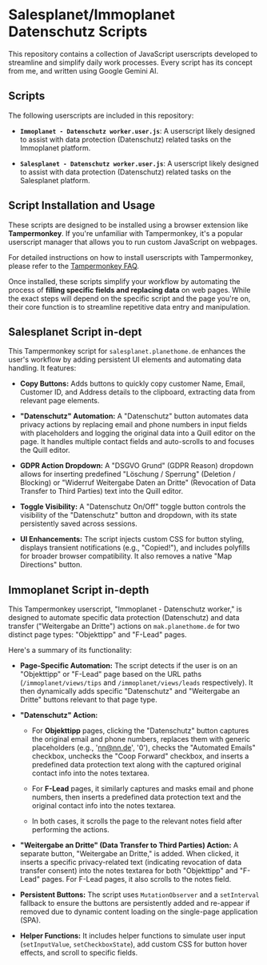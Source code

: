 
# Salesplanet/Immoplanet Datenschutz Scripts

This repository contains a collection of JavaScript userscripts developed to streamline and simplify daily work processes. Every script has its concept from me, and written using Google Gemini AI.

## Scripts

The following userscripts are included in this repository:

-   **`Immoplanet - Datenschutz worker.user.js`**: A userscript likely designed to assist with data protection (Datenschutz) related tasks on the Immoplanet platform.
    
-   **`Salesplanet - Datenschutz worker.user.js`**: A userscript likely designed to assist with data protection (Datenschutz) related tasks on the Salesplanet platform.


## Script Installation and Usage


These scripts are designed to be installed using a browser extension like **Tampermonkey**. If you're unfamiliar with Tampermonkey, it's a popular userscript manager that allows you to run custom JavaScript on webpages.

For detailed instructions on how to install userscripts with Tampermonkey, please refer to the [Tampermonkey FAQ](https://www.tampermonkey.net/faq.php?locale=en).

Once installed, these scripts simplify your workflow by automating the process of **filling specific fields and replacing data** on web pages. While the exact steps will depend on the specific script and the page you're on, their core function is to streamline repetitive data entry and manipulation.

## Salesplanet Script in-dept

This Tampermonkey script for `salesplanet.planethome.de` enhances the user's workflow by adding persistent UI elements and automating data handling. It features:

-   **Copy Buttons:** Adds buttons to quickly copy customer Name, Email, Customer ID, and Address details to the clipboard, extracting data from relevant page elements.
    
-   **"Datenschutz" Automation:** A "Datenschutz" button automates data privacy actions by replacing email and phone numbers in input fields with placeholders and logging the original data into a Quill editor on the page. It handles multiple contact fields and auto-scrolls to and focuses the Quill editor.
    
-   **GDPR Action Dropdown:** A "DSGVO Grund" (GDPR Reason) dropdown allows for inserting predefined "Löschung / Sperrung" (Deletion / Blocking) or "Widerruf Weitergabe Daten an Dritte" (Revocation of Data Transfer to Third Parties) text into the Quill editor.
    
-   **Toggle Visibility:** A "Datenschutz On/Off" toggle button controls the visibility of the "Datenschutz" button and dropdown, with its state persistently saved across sessions.
    
-   **UI Enhancements:** The script injects custom CSS for button styling, displays transient notifications (e.g., "Copied!"), and includes polyfills for broader browser compatibility. It also removes a native "Map Directions" button.

## Immoplanet Script in-depth

This Tampermonkey userscript, "Immoplanet - Datenschutz worker," is designed to automate specific data protection (Datenschutz) and data transfer ("Weitergabe an Dritte") actions on `mak.planethome.de` for two distinct page types: "Objekttipp" and "F-Lead" pages.

Here's a summary of its functionality:

-   **Page-Specific Automation:** The script detects if the user is on an "Objekttipp" or "F-Lead" page based on the URL paths (`/immoplanet/views/tips` and `/immoplanet/views/leads` respectively). It then dynamically adds specific "Datenschutz" and "Weitergabe an Dritte" buttons relevant to that page type.
    
-   **"Datenschutz" Action:**
    
    -   For **Objekttipp** pages, clicking the "Datenschutz" button captures the original email and phone numbers, replaces them with generic placeholders (e.g., 'nn@nn.de', '0'), checks the "Automated Emails" checkbox, unchecks the "Coop Forward" checkbox, and inserts a predefined data protection text along with the captured original contact info into the notes textarea.
        
    -   For **F-Lead** pages, it similarly captures and masks email and phone numbers, then inserts a predefined data protection text and the original contact info into the notes textarea.
        
    -   In both cases, it scrolls the page to the relevant notes field after performing the actions.
        
-   **"Weitergabe an Dritte" (Data Transfer to Third Parties) Action:** A separate button, "Weitergabe an Dritte," is added. When clicked, it inserts a specific privacy-related text (indicating revocation of data transfer consent) into the notes textarea for both "Objekttipp" and "F-Lead" pages. For F-Lead pages, it also scrolls to the notes field.
    
-   **Persistent Buttons:** The script uses `MutationObserver` and a `setInterval` fallback to ensure the buttons are persistently added and re-appear if removed due to dynamic content loading on the single-page application (SPA).
    
-   **Helper Functions:** It includes helper functions to simulate user input (`setInputValue`, `setCheckboxState`), add custom CSS for button hover effects, and scroll to specific fields.

